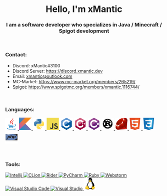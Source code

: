 <h1 align="center">Hello, I'm xMantic</h1>

<h3 align="center">I am a software developer who specializes in Java / Minecraft / Spigot development</h3>
<br>
<h3 align="left">Contact:</h3>

- Discord: xMantic#3100
- Discord Server: https://discord.xmantic.dev
- Email: xmantic@outlook.com
- MC-Market: https://www.mc-market.org/members/265219/
- Spigot: https://www.spigotmc.org/members/xmantic.1116744/

<br>
<h3 align="left">Languages:</h3>
<p align="left">
	<a href="https://www.java.com" target="_blank"> 
		<img src="https://raw.githubusercontent.com/devicons/devicon/master/icons/java/java-original.svg" alt="Java" width="40" height="40"/>
	</a>
	<a href="https://kotlinlang.org/" target="_blank">
		<img src="https://raw.githubusercontent.com/devicons/devicon/master/icons/kotlin/kotlin-original.svg" alt="Kotlin" width="40" height="40"/>
	</a>
	<a href="https://www.python.org/" target="_blank">
		<img src="https://raw.githubusercontent.com/devicons/devicon/master/icons/python/python-original.svg" alt="Python" width="40" height="40"/>
	</a>
	<a href="https://www.javascript.com/" target="_blank">
		<img src="https://raw.githubusercontent.com/devicons/devicon/master/icons/javascript/javascript-original.svg" alt="JavaScript" width="40" height="40"/>
	</a>
		<a href="https://www.cprogramming.com/" target="_blank">
		<img src="https://raw.githubusercontent.com/devicons/devicon/master/icons/c/c-original.svg" alt="C" width="40" height="40"/>
	</a>
	<a href="https://www.cplusplus.com/" target="_blank">
		<img src="https://raw.githubusercontent.com/devicons/devicon/master/icons/cplusplus/cplusplus-original.svg" alt="C++" width="40" height="40"/>
	</a>
	<a href="https://docs.microsoft.com/en-us/dotnet/csharp/" target="_blank">
		<img src="https://raw.githubusercontent.com/devicons/devicon/master/icons/csharp/csharp-original.svg" alt="C#" width="40" height="40"/>
	</a>
	<a href="https://www.rust-lang.org/" target="_blank">
		<img src="https://raw.githubusercontent.com/devicons/devicon/master/icons/rust/rust-plain.svg" alt="Rust" width="40" height="40"/>
	</a>
	<a href="https://www.ruby-lang.org/en/" target="_blank">
		<img src="https://raw.githubusercontent.com/devicons/devicon/master/icons/ruby/ruby-original.svg" alt="Ruby" width="40" height="40"/>
	</a>
	<a href="https://html.com/" target="_blank">
		<img src="https://raw.githubusercontent.com/devicons/devicon/master/icons/html5/html5-original.svg" alt="HTML" width="40" height="40"/>
	</a>
	<a href="https://developer.mozilla.org/en-US/docs/Web/CSS" target="_blank">
		<img src="https://raw.githubusercontent.com/devicons/devicon/master/icons/css3/css3-original.svg" alt="CSS" width="40" height="40"/>
	</a>
	<a href="https://www.php.net/" target="_blank">
		<img src="https://raw.githubusercontent.com/devicons/devicon/master/icons/php/php-original.svg" alt="PHP" width="40" height="40"/>
	</a>
</p>

<br>

<h3 align="left">Tools:</h3>
<p align="left">
	<a href="https://www.jetbrains.com/idea/" target="_blank"> 
		<img src="https://resources.jetbrains.com/storage/products/intellij-idea/img/meta/intellij-idea_logo_300x300.png" alt="Intellij" width="40" height="40"/>
	</a>
	<a href="https://www.jetbrains.com/clion/" target="_blank"> 
		<img src="https://resources.jetbrains.com/storage/products/clion/img/meta/clion_logo_300x300.png" alt="CLion" width="40" height="40"/>
	</a>
	<a href="https://www.jetbrains.com/rider/" target="_blank"> 
		<img src="https://resources.jetbrains.com/storage/products/rider/img/meta/rider_logo_300x300.png" alt="Rider" width="40" height="40"/>
	</a>
	<a href="https://www.jetbrains.com/pycharm/" target="_blank"> 
		<img src="https://resources.jetbrains.com/storage/products/pycharm/img/meta/pycharm_logo_300x300.png" alt="PyCharm" width="40" height="40"/>
	</a>
	<a href="https://www.jetbrains.com/ruby/" target="_blank"> 
		<img src="https://resources.jetbrains.com/storage/products/rubymine/img/meta/rubymine_logo_300x300.png" alt="Ruby" width="40" height="40"/>
	</a>
	<a href="https://www.jetbrains.com/webstorm/" target="_blank"> 
		<img src="https://resources.jetbrains.com/storage/products/webstorm/img/meta/webstorm_logo_300x300.png" alt="Webstorm" width="40" height="40"/>
	</a>
	<a href="https://code.visualstudio.com/" target="_blank"> 
		<img src="https://upload.wikimedia.org/wikipedia/commons/thumb/9/9a/Visual_Studio_Code_1.35_icon.svg/1200px-Visual_Studio_Code_1.35_icon.svg.png" alt="Visual Studio Code" width="40" height="40"/>
	</a>
	<a href="https://visualstudio.microsoft.com/" target="_blank"> 
		<img src="https://upload.wikimedia.org/wikipedia/commons/thumb/5/59/Visual_Studio_Icon_2019.svg/2060px-Visual_Studio_Icon_2019.svg.png" alt="Visual Studio" width="40" height="40"/>
	</a>
	<a href="https://www.linux.org/" target="_blank"> 
		<img src="https://raw.githubusercontent.com/devicons/devicon/master/icons/linux/linux-original.svg" alt="Linux" width="40" height="40"/>
	</a>
</p>

